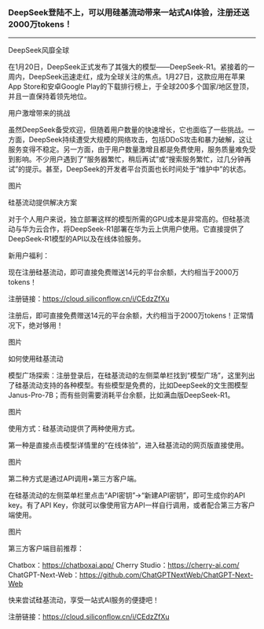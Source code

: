 ### DeepSeek登陆不上，可以用硅基流动带来一站式AI体验，注册还送2000万tokens！
---
DeepSeek风靡全球

在1月20日，DeepSeek正式发布了其强大的模型——DeepSeek-R1。紧接着的一周内，DeepSeek迅速走红，成为全球关注的焦点。1月27日，这款应用在苹果App Store和安卓Google Play的下载排行榜上，于全球200多个国家/地区登顶，并且一直保持着领先地位。



用户激增带来的挑战

虽然DeepSeek备受欢迎，但随着用户数量的快速增长，它也面临了一些挑战。一方面，DeepSeek持续遭受大规模的网络攻击，包括DDoS攻击和暴力破解，这让服务变得不稳定。另一方面，由于用户数量激增且都是免费使用，服务质量难免受到影响。不少用户遇到了“服务器繁忙，稍后再试”或“搜索服务繁忙，过几分钟再试”的提示。甚至，DeepSeek的开发者平台页面也长时间处于“维护中”的状态。



图片


硅基流动提供解决方案

对于个人用户来说，独立部署这样的模型所需的GPU成本是非常高的。但硅基流动与华为云合作，将DeepSeek-R1部署在华为云上供用户使用。它直接提供了DeepSeek-R1模型的API以及在线体验服务。



新用户福利：

现在注册硅基流动，即可直接免费赠送14元的平台余额，大约相当于2000万tokens！

注册链接：https://cloud.siliconflow.cn/i/CEdzZfXu

注册后，即可直接免费赠送14元的平台余额，大约相当于2000万tokens！正常情况下，绝对够用！

图片


如何使用硅基流动

模型广场探索：注册登录后，在硅基流动的左侧菜单栏找到“模型广场”，这里列出了硅基流动支持的各种模型。有些模型是免费的，比如DeepSeek的文生图模型Janus-Pro-7B；而有些则需要消耗平台余额，比如满血版DeepSeek-R1。



图片



使用方式：硅基流动提供了两种使用方式。

第一种是直接点击模型详情里的“在线体验”，进入硅基流动的网页版直接使用。



图片



第二种方式是通过API调用+第三方客户端。

在硅基流动的左侧菜单栏里点击“API密钥”->“新建API密钥”，即可生成你的API key。有了API Key，你就可以像使用官方API一样自行调用，或者配合第三方客户端使用。



图片



第三方客户端目前推荐：

Chatbox：https://chatboxai.app/
Cherry Studio：https://cherry-ai.com/
ChatGPT-Next-Web：https://github.com/ChatGPTNextWeb/ChatGPT-Next-Web




快来尝试硅基流动，享受一站式AI服务的便捷吧！

注册链接：https://cloud.siliconflow.cn/i/CEdzZfXu